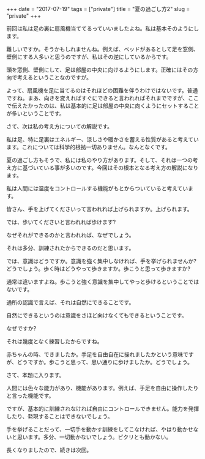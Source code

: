 +++
date = "2017-07-19"
tags = ["private"]
title = "夏の過ごし方2"
slug = "private"
+++

前回は私は足の裏に扇風機当ててるっていいましたよね。私は基本そのようにします。

難しいですか。そうかもしれませんね。例えば、ベッドがあるとして足を窓側、壁側にする人多いと思うのですが、私はその逆にしているからです。

頭を窓側、壁側にして、足は部屋の中央に向けるようにします。正確にはその方向で考えるということなのですが。

よって、扇風機を足に当てるのはそれほどの困難を伴うわけではないです。普通ですね。まあ、向きを変えればすぐにできると言われればそれまでですが、ここで伝えたかったのは、私は基本的に足は部屋の中央に向くようにセットすることが多いということです。

さて、次は私の考え方についての解説です。

私は足、特に足裏はエネルギー、涼しさや暖かさを蓄える性質があると考えています。これについては科学的根拠一切ありません。なんとなくです。

夏の過ごし方もそうで、私には私のやり方があります。そして、それは一つの考え方に基づいている事が多いのです。今回はその根本となる考え方の解説になります。

私は人間には温度をコントロールする機能がもとからついていると考えています。

皆さん、手を上げてくださいって言われれば上げられますか。上げられます。

では、歩いてくださいと言われれば歩けます?

なぜそれができるのかと言われれば、なぜでしょう。

それは多分、訓練されたからできるのだと思います。

では、意識はどうですか。意識を強く集中しなければ、手を挙げられませんか?どうでしょう。歩く時はどうやって歩きますか。歩こうと思って歩きますか?

通常は違いますよね。歩こうと強く意識を集中してやっと歩けるということではないです。

通所の認識で言えば、それは自然にできることです。

自然にできるというのは意識をさほど向けなくてもできるということです。

なぜですか?

それは幾度となく練習したからですね。

赤ちゃんの時、できましたか。手足を自由自在に操れましたかという意味ですが、どうですか。歩こうと思って、思い通りに歩けましたか。どうでしょう。

さて、本題に入ります。

人間には色々な能力があり、機能があります。例えば、手足を自由に操作したりと言った機能です。

ですが、基本的に訓練されなければ自由にコントロールできません。能力を発揮したり、発現することはできないでしょう。

手を挙げることだって、一切手を動かす訓練をしてこなければ、やはり動かせないと思います。多分、一切動かないでしょう。ピクリとも動かない。

長くなりましたので、続きは次回。
		
